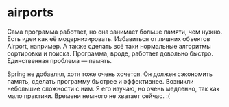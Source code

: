 # airports
Сама программа работает, но она занимает больше памяти, чем нужно. Есть идеи как её модернизировать. Избавиться от лишних объектов Airport, например. А также сделать всё таки нормальные алгоритмы сортировки и поиска. Программа, вроде, работает довольно быстро. Единственная проблема — память.

Spring не добавлял, хотя тоже очень хочется. Он должен сэкономить память, сделать программу быстрее и эффективнее. Возникли небольшие сложности с ним. Я его изучаю, но очень медленно, так как мало практики. Времени немного не хватает сейчас. :(
